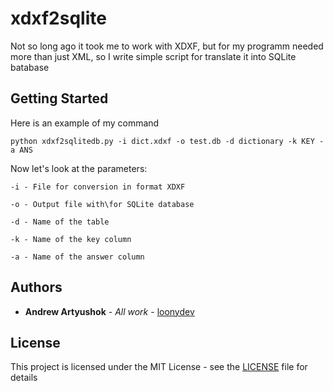 # xdxf2sqlite

Not so long ago it took me to work with XDXF, but for my programm needed more than just XML, so I write simple script for translate it into SQLite batabase

## Getting Started
Here is an example of my command

```
python xdxf2sqlitedb.py -i dict.xdxf -o test.db -d dictionary -k KEY -a ANS
```

Now let's look at the parameters:
```
-i - File for conversion in format XDXF
```
```
-o - Output file with\for SQLite database
```
```
-d - Name of the table
```
```
-k - Name of the key column
```
```
-a - Name of the answer column
```

## Authors

* **Andrew Artyushok** - *All work* - [loonydev](https://github.com/loonydev)

## License

This project is licensed under the MIT License - see the [LICENSE](LICENSE) file for details
